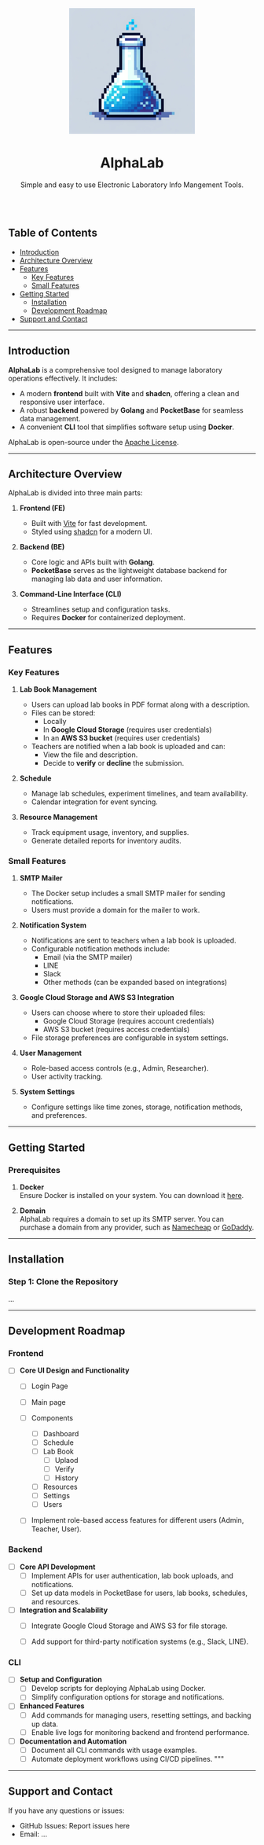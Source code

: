 <div align=center>
  <img width =256 src="./logo.jpg"/>
  <h1>AlphaLab</h1>
  <p>Simple and easy to use Electronic Laboratory Info Mangement Tools.</p>
  <br><br>
</div>

## Table of Contents
- [Introduction](#introduction)
- [Architecture Overview](#architecture-overview)
- [Features](#features)
	- [Key Features](#key-features)
	- [Small Features](#small-features)
- [Getting Started](#getting-started)
	- [Installation](#installation)
 	- [Development Roadmap](#development-roadmap)
- [Support and Contact](#support-and-contact)

---

## Introduction
**AlphaLab** is a comprehensive tool designed to manage laboratory operations effectively. It includes:
- A modern **frontend** built with **Vite** and **shadcn**, offering a clean and responsive user interface.
- A robust **backend** powered by **Golang** and **PocketBase** for seamless data management.
- A convenient **CLI** tool that simplifies software setup using **Docker**.

AlphaLab is open-source under the [Apache License](LICENSE).

---

## Architecture Overview
AlphaLab is divided into three main parts:

1. **Frontend (FE)**  
   - Built with [Vite](https://vitejs.dev/) for fast development.
   - Styled using [shadcn](https://shadcn.dev/) for a modern UI.

2. **Backend (BE)**  
   - Core logic and APIs built with **Golang**.
   - **PocketBase** serves as the lightweight database backend for managing lab data and user information.

3. **Command-Line Interface (CLI)**  
   - Streamlines setup and configuration tasks.
   - Requires **Docker** for containerized deployment.

---
## Features
### Key Features
1. **Lab Book Management**
   - Users can upload lab books in PDF format along with a description.
   - Files can be stored:
     - Locally
     - In **Google Cloud Storage** (requires user credentials)
     - In an **AWS S3 bucket** (requires user credentials)
   - Teachers are notified when a lab book is uploaded and can:
     - View the file and description.
     - Decide to **verify** or **decline** the submission.

2. **Schedule**
   - Manage lab schedules, experiment timelines, and team availability.
   - Calendar integration for event syncing.

3. **Resource Management**
   - Track equipment usage, inventory, and supplies.
   - Generate detailed reports for inventory audits.

### Small Features
1. **SMTP Mailer**
   - The Docker setup includes a small SMTP mailer for sending notifications.
   - Users must provide a domain for the mailer to work.

2. **Notification System**
   - Notifications are sent to teachers when a lab book is uploaded.
   - Configurable notification methods include:
     - Email (via the SMTP mailer)
     - LINE
     - Slack
     - Other methods (can be expanded based on integrations)

3. **Google Cloud Storage and AWS S3 Integration**
   - Users can choose where to store their uploaded files:
     - Google Cloud Storage (requires account credentials)
     - AWS S3 bucket (requires access credentials)
   - File storage preferences are configurable in system settings.

4. **User Management**
   - Role-based access controls (e.g., Admin, Researcher).
   - User activity tracking.

5. **System Settings**
   - Configure settings like time zones, storage, notification methods, and preferences.

---

## Getting Started

### Prerequisites
1. **Docker**  
   Ensure Docker is installed on your system. You can download it [here](https://www.docker.com/).

2. **Domain**  
   AlphaLab requires a domain to set up its SMTP server. You can purchase a domain from any provider, such as [Namecheap](https://www.namecheap.com/) or [GoDaddy](https://www.godaddy.com/).

---

## Installation

### Step 1: Clone the Repository
...


---
## Development Roadmap
### Frontend
- [ ] **Core UI Design and Functionality**
  - [ ] Login Page
  - [ ] Main page
  - [ ] Components
    - [ ] Dashboard
    - [ ] Schedule
    - [ ] Lab Book
      - [ ] Uplaod
      - [ ] Verify
      - [ ] History
    - [ ] Resources
    - [ ] Settings
    - [ ] Users
  - [ ] Implement role-based access features for different users (Admin, Teacher, User).


### Backend
- [ ] **Core API Development**
  - [ ] Implement APIs for user authentication, lab book uploads, and notifications.
  - [ ] Set up data models in PocketBase for users, lab books, schedules, and resources.

- [ ] **Integration and Scalability**
  - [ ] Integrate Google Cloud Storage and AWS S3 for file storage.
  - [ ] Add support for third-party notification systems (e.g., Slack, LINE).


### CLI
- [ ] **Setup and Configuration**
  - [ ] Develop scripts for deploying AlphaLab using Docker.
  - [ ] Simplify configuration options for storage and notifications.

- [ ] **Enhanced Features**
  - [ ] Add commands for managing users, resetting settings, and backing up data.
  - [ ] Enable live logs for monitoring backend and frontend performance.

- [ ] **Documentation and Automation**
  - [ ] Document all CLI commands with usage examples.
  - [ ] Automate deployment workflows using CI/CD pipelines.
"""

---

## Support and Contact
If you have any questions or issues:
- GitHub Issues: Report issues here
- Email: ...
